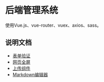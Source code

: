 # 后端管理系统
使用Vue.js、vue-router、vuex、axios、sass。

## 说明文档
- [表单验证]()
- [网页全屏]()
- [上传组件]()
- [Markdown编辑器]()
